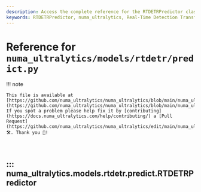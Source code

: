 ```yaml
---
description: Access the complete reference for the RTDETRPredictor class in numa_ultralytics. Learn about its attributes, methods, and example usage for real-time object detection.
keywords: RTDETRPredictor, numa_ultralytics, Real-Time Detection Transformer, object detection, Vision Transformers, documentation, RT-DETR, Python class
---
```


# Reference for `numa_ultralytics/models/rtdetr/predict.py`

!!! note

    This file is available at [https://github.com/numa_ultralytics/numa_ultralytics/blob/main/numa_ultralytics/models/rtdetr/predict.py](https://github.com/numa_ultralytics/numa_ultralytics/blob/main/numa_ultralytics/models/rtdetr/predict.py). If you spot a problem please help fix it by [contributing](https://docs.numa_ultralytics.com/help/contributing/) a [Pull Request](https://github.com/numa_ultralytics/numa_ultralytics/edit/main/numa_ultralytics/models/rtdetr/predict.py) 🛠️. Thank you 🙏!

<br>

## ::: numa_ultralytics.models.rtdetr.predict.RTDETRPredictor

<br><br>
